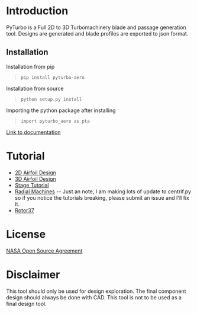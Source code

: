 # Introduction
PyTurbo is a Full 2D to 3D Turbomachinery blade and passage generation tool. Designs are generated and blade profiles are exported to json format.

## Installation 
Installation from pip
> `pip install pyturbo-aero`

Installation from source
> `python setup.py install`

Importing the python package after installing
> `import pyturbo_aero as pta`

[Link to documentation](https://nasa.github.io/pyturbo-aero)

# Tutorial
- [2D Airfoil Design](https://colab.research.google.com/github/nasa/pyturbo-aero/blob/main/tutorials/2D_DesignTutorial.ipynb)
- [3D Airfoil Design](https://colab.research.google.com/github/nasa/pyturbo-aero/blob/main/tutorials/3D_DesignTutorial.ipynb)
- [Stage Tutorial](https://colab.research.google.com/github/nasa/pyturbo-aero/blob/main/tutorials/3D_StageTutorial.ipynb)
- [Radial Machines](https://colab.research.google.com/github/nasa/pyturbo-aero/blob/main/tutorials/Radial_Machines.ipynb)
  -- Just an note, I am making lots of update to centrif.py so if you notice the tutorials breaking, please submit an issue and I'll fix it.
- [Rotor37](https://colab.research.google.com/github/nasa/pyturbo-aero/blob/main/tutorials/rotor37/rotor37.ipynb)

# License
[NASA Open Source Agreement](https://opensource.org/licenses/NASA-1.3)


# Disclaimer
This tool should only be used for design exploration. The final component design should always be done with CAD. This tool is not to be used as a final design tool. 
